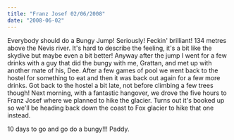 ```yaml
---
title: "Franz Josef 02/06/2008"
date: "2008-06-02"
---
```

Everybody should do a Bungy Jump! Seriously! Feckin' brilliant! 134 metres above the Nevis river. It's hard to describe the feeling, it's a bit like the skydive but maybe even a bit better! Anyway after the jump I went for a few drinks with a guy that did the bungy with me, Grattan, and met up with another mate of his, Dee. After a few games of pool we went back to the hostel for something to eat and then it was back out again for a few more drinks. Got back to the hostel a bit late, not before climbing a few trees though! Next morning, with a fantastic hangover, we drove the five hours to Franz Josef where we planned to hike the glacier. Turns out it's booked up so we'll be heading back down the coast to Fox glacier to hike that one instead.

10 days to go and go do a bungy!!!
Paddy.